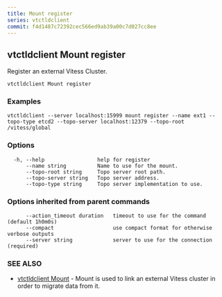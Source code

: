 ```yaml
---
title: Mount register
series: vtctldclient
commit: f4d1487c72392cec566ed9ab39a00c7d027cc8ee
---
```

## vtctldclient Mount register

Register an external Vitess Cluster.

```
vtctldclient Mount register
```

### Examples

```
vtctldclient --server localhost:15999 mount register --name ext1 --topo-type etcd2 --topo-server localhost:12379 --topo-root /vitess/global
```

### Options

```
  -h, --help                 help for register
      --name string          Name to use for the mount.
      --topo-root string     Topo server root path.
      --topo-server string   Topo server address.
      --topo-type string     Topo server implementation to use.
```

### Options inherited from parent commands

```
      --action_timeout duration   timeout to use for the command (default 1h0m0s)
      --compact                   use compact format for otherwise verbose outputs
      --server string             server to use for the connection (required)
```

### SEE ALSO

* [vtctldclient Mount](./vtctldclient_mount/)	 - Mount is used to link an external Vitess cluster in order to migrate data from it.

